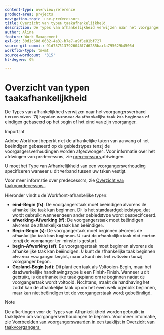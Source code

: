```yaml
---
content-type: overview;reference
product-area: projects
navigation-topic: use-predecessors
title: Overzicht van typen taakafhankelijkheid
description: De Types van afhankelijkheid verwijzen naar het voorgangersverband tussen taken. Zij bepalen wanneer de afhankelijke taak kan beginnen of eindigen gebaseerd op het begin of het eind van zijn voorganger.
author: Alina
feature: Work Management
exl-id: 30d1c60d-0632-4a32-b7e7-a9f8e81bf727
source-git-commit: 91d757513792604677d6285baafa795629b4506d
workflow-type: tm+mt
source-wordcount: '315'
ht-degree: 0%

---
```


# Overzicht van typen taakafhankelijkheid

<!-- Audited: 12/2023 -->

De Types van afhankelijkheid verwijzen naar het voorgangersverband tussen taken. Zij bepalen wanneer de afhankelijke taak kan beginnen of eindigen gebaseerd op het begin of het eind van zijn voorganger.

>[!IMPORTANT]
>
>Adobe Workfront beperkt niet de afhankelijke taken van aanvang of het beëindigen gebaseerd op de gebiedstypes tenzij de voorgangersverhoudingen worden afgedwongen. Voor informatie over het afdwingen van predecessors, zie [ predecessors ](../../../manage-work/tasks/use-prdcssrs/enforced-predecessors.md) afdwingen.

U moet het Type van Afhankelijkheid van een voorgangersverhouding specificeren wanneer u dit verband tussen uw taken vestigt.

Voor meer informatie over predecessors, zie [ Overzicht van taakvoordecessors ](../../../manage-work/tasks/use-prdcssrs/predecessors-overview.md).

Hieronder vindt u de Workfront-afhankelijke typen:

* **eind-Begin (fs)**: De voorgangerstaak moet beëindigen alvorens de afhankelijke taak kan beginnen. Dit is het standaardgebiedstype, dat wordt gebruikt wanneer geen ander gebiedstype wordt gespecificeerd.
* **afwerking-Afwerking (ff)**: De voorgangerstaak moet beëindigen alvorens de afhankelijke taak kan beëindigen.
* **Begin-Begin (s)**: De voorgangertaak moet beginnen alvorens de afhankelijke taak kan beginnen. U kunt de afhankelijke taak niet starten tenzij de voorganger ten minste is gestart.
* **begin-Afwerking (sf)**: De voorgangertaak moet beginnen alvorens de afhankelijke taak kan beëindigen. U kunt de afhankelijke taak beginnen alvorens voorganger begint, maar u kunt niet het voltooien tenzij voorganger begon.
* **Gepland-Begin (sd)**: Dit plant een taak als Voltooien-Begin, maar het daadwerkelijke handhavingstype is een Finish-Finish. Wanneer u dit gebruikt, is de afhankelijke taak gepland om te beginnen nadat de voorgangertaak wordt voltooid. Nochtans, maakt de handhaving het zodat kan de afhankelijke taak op om het even welk ogenblik beginnen, maar kan niet beëindigen tot de voorgangerstaak wordt gebeëindigd.

>[!NOTE]
>
>De afkortingen voor de Types van Afhankelijkheid worden gebruikt in taaklijsten om voorgangersverhoudingen te bepalen. Voor meer informatie, zie [ Voorbeelden van voorgangerswaarden in een taaklijst ](/help/quicksilver/manage-work/tasks/use-prdcssrs/predecessors-overview.md#examples-of-predecessor-values-in-a-task-list) in [ Overzicht van taakvoorgangers ](/help/quicksilver/manage-work/tasks/use-prdcssrs/predecessors-overview.md).

